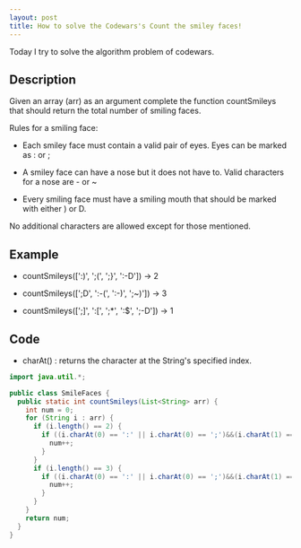 ```yaml
---
layout: post
title: How to solve the Codewars's Count the smiley faces!
---
```


Today I try to solve the algorithm problem of codewars.

## Description

Given an array (arr) as an argument complete the function countSmileys that should return the total number of smiling faces.

Rules for a smiling face:

* Each smiley face must contain a valid pair of eyes. Eyes can be marked as : or ;

* A smiley face can have a nose but it does not have to. Valid characters for a nose are - or ~

* Every smiling face must have a smiling mouth that should be marked with either ) or D.

No additional characters are allowed except for those mentioned.

## Example

* countSmileys([':)', ';(', ';}', ':-D']) -> 2

* countSmileys([';D', ':-(', ':-)', ';~)']) -> 3

* countSmileys([';]', ':[', ';*', ':$', ';-D']) -> 1

## Code

* charAt() : returns the character at the String's specified index.

```java
import java.util.*;

public class SmileFaces {
  public static int countSmileys(List<String> arr) {
    int num = 0;
    for (String i : arr) {
      if (i.length() == 2) {
        if ((i.charAt(0) == ':' || i.charAt(0) == ';')&&(i.charAt(1) == 'D' || i.charAt(1) == ')')) {
          num++;
        }
      }
      if (i.length() == 3) {
        if ((i.charAt(0) == ':' || i.charAt(0) == ';')&&(i.charAt(1) == '-' || i.charAt(1) == '~')&&(i.charAt(2) == 'D' || i.charAt(2) == ')')) {
          num++;
        }
      }
    }
    return num;
  }
}
```